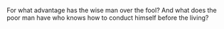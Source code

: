 For what advantage has the wise man over the fool? And what does the poor man have who knows how to conduct himself before the living?
